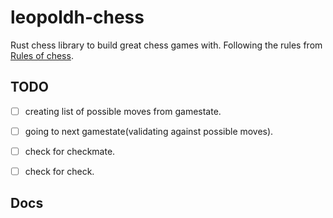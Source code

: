 # leopoldh-chess
Rust chess library to build great chess games with.
Following the rules from [Rules of chess](https://en.wikipedia.org/wiki/Rules_of_chess).


## TODO
- [ ] creating list of possible moves from gamestate.
- [ ] going to next gamestate(validating against possible moves).
- [ ] check for checkmate.
- [ ] check for check.


## Docs
